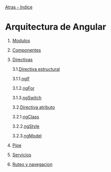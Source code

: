 [Atras - Indice](https://github.com/daniel18acevedo/DA2-Tecnologia/blob/angular)

# Arquitectura de Angular

1. [Modulos](https://github.com/daniel18acevedo/DA2-Tecnologia/blob/angular-module)

2. [Componentes](https://github.com/daniel18acevedo/DA2-Tecnologia/blob/angular-component)

3. [Directivas](https://github.com/daniel18acevedo/DA2-Tecnologia/blob/angular/angular-directive.md)

   3.1.[Directiva estructural](https://github.com/daniel18acevedo/DA2-Tecnologia/blob/angular/structural-directive.md)

    3.1.1.[ngIf](https://github.com/daniel18acevedo/DA2-Tecnologia/blob/angular/ngIf.md)
    
    3.1.2.[ngFor](https://github.com/daniel18acevedo/DA2-Tecnologia/blob/angular/ngFor.md)

    3.1.3.[ngSwitch](https://github.com/daniel18acevedo/DA2-Tecnologia/blob/angular/ngSwitch.md)

   3.2.[Directiva atributo](https://github.com/daniel18acevedo/DA2-Tecnologia/blob/angular/structural-directive.md)
    
    3.2.1.[ngClass](https://github.com/daniel18acevedo/DA2-Tecnologia/blob/angular/ngClass.md)
    
    3.2.2.[ngStyle](https://github.com/daniel18acevedo/DA2-Tecnologia/blob/angular/ngStyle.md)

    3.2.3.[ngModel](https://github.com/daniel18acevedo/DA2-Tecnologia/blob/angular/ngModel.md)

4. [Pipe](https://github.com/daniel18acevedo/DA2-Tecnologia/blob/angular/angular-pipe.md)

5. [Servicios](https://github.com/daniel18acevedo/DA2-Tecnologia/blob/angular-service)

6. [Ruteo y navegacion](https://github.com/daniel18acevedo/DA2-Tecnologia/blob/angular-navigation)
